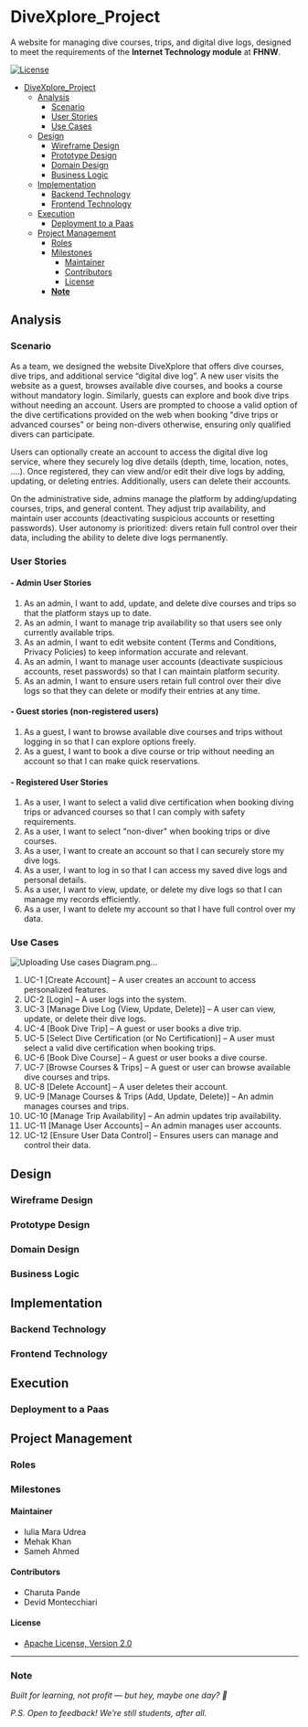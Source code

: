 # DiveXplore_Project

A website for managing dive courses, trips, and digital dive logs, designed to meet the requirements of the **Internet Technology module** at
**FHNW**.

[![License](https://img.shields.io/:license-apache-blue.svg)](http://www.apache.org/licenses/LICENSE-2.0.html)

<!-- TOC -->

* [DiveXplore_Project](#divexplore_project)
    * [Analysis](#analysis)
        * [Scenario](#scenario)
        * [User Stories](#user-stories)
        * [Use Cases](#use-cases)
    * [Design](#design)
        * [Wireframe Design](#wireframe-design)
        * [Prototype Design](#prototype-design)
        * [Domain Design](#domain-design)
        * [Business Logic](#business-logic)
    * [Implementation](#implementation)
        * [Backend Technology](#backend-technology)
        * [Frontend Technology](#frontend-technology)
    * [Execution](#execution)
        * [Deployment to a Paas](#deployment-to-a-paas)
    * [Project Management](#project-management)
        * [Roles](#roles)
        * [Milestones](#milestones)
            * [Maintainer](#maintainer)
            * [Contributors](#contributors)
            * [License](#license)
        * [**Note**](#note)

<!-- TOC -->

## Analysis

### Scenario

As a team, we designed the website DiveXplore that offers dive courses,
dive trips, and additional service “digital dive log”.
A new user visits the website as a guest, browses available dive courses, and
books a course without mandatory login. Similarly, guests can explore and book
dive trips without needing an account. Users are prompted to choose a valid
option of the dive certifications provided on the web when booking "dive trips
or advanced courses" or being non-divers otherwise, ensuring only qualified
divers can participate.

Users can optionally create an account to access the digital dive log service,
where they securely log dive details (depth, time, location, notes, ....). Once
registered, they can view and/or edit their dive logs by adding, updating, or
deleting entries. Additionally, users can delete their accounts.

On the administrative side, admins manage the platform by adding/updating
courses, trips, and general content. They adjust trip availability, and maintain
user accounts (deactivating suspicious accounts or resetting passwords).
User autonomy is prioritized: divers retain full control over their data,
including the ability to delete dive logs permanently.

### User Stories

#### - Admin User Stories

1. As an admin, I want to add, update, and delete dive courses and trips so that
   the platform stays up to date.
2. As an admin, I want to manage trip availability so that users see only
   currently available trips.
3. As an admin, I want to edit website content (Terms and Conditions,
   Privacy Policies) to keep information accurate and relevant.
4. As an admin, I want to manage user accounts (deactivate suspicious
   accounts, reset passwords) so that I can maintain platform security.
5. As an admin, I want to ensure users retain full control over their dive logs
   so that they can delete or modify their entries at any time.

#### - Guest stories (non-registered users)

1. As a guest, I want to browse available dive courses and trips without logging
   in so that I can explore options freely.
2. As a guest, I want to book a dive course or trip without needing an account
   so that I can make quick reservations.

#### - Registered User Stories

1. As a user, I want to select a valid dive certification when booking diving
   trips or advanced courses so that I can comply with safety requirements.
2. As a user, I want to select "non-diver" when booking trips or dive courses.
3. As a user, I want to create an account so that I can securely store my dive
   logs.
4. As a user, I want to log in so that I can access my saved dive logs and
   personal details.
5. As a user, I want to view, update, or delete my dive logs so that I can
   manage my records efficiently.
6. As a user, I want to delete my account so that I have full control over my
   data.

### Use Cases
![Uploading Use cases Diagram.png…]()



1. UC-1 [Create Account] – A user creates an account to access personalized features. 
2. UC-2 [Login] – A user logs into the system.
3. UC-3 [Manage Dive Log (View, Update, Delete)] – A user can view, update, or delete their dive logs.
4. UC-4 [Book Dive Trip] – A guest or user books a dive trip.
5. UC-5 [Select Dive Certification (or No Certification)] – A user must select a valid dive certification when booking trips.
6. UC-6 [Book Dive Course] – A guest or user books a dive course.
7. UC-7 [Browse Courses & Trips] – A guest or user can browse available dive courses and trips.
8. UC-8 [Delete Account] – A user deletes their account.
9. UC-9 [Manage Courses & Trips (Add, Update, Delete)] – An admin manages courses and trips.
10. UC-10 [Manage Trip Availability] – An admin updates trip availability.
11. UC-11 [Manage User Accounts] – An admin manages user accounts.
12. UC-12 [Ensure User Data Control] – Ensures users can manage and control their data.



## Design

<!-- Repo Owner Notes: 
 Keep in mind the Corporate Identity (CI); you shall decide appropriately the color schema, graphics, typography, layout, User Experience (UX), and so on. -->

### Wireframe Design

<!-- Repo Owner Notes:
It is suggested to start with a wireframe. The wireframe focuses on the website structure (Sitemap planning), sketching the pages using Wireframe components (e.g., header, menu, footer) and UX. You can create a wireframe already with draw.io or similar tools.-->

### Prototype Design

<!-- Repo Owner Notes:
A prototype can be designed using placeholder text/figures in Budibase. You don't need to connect the front-end to back-end in the early stages of the project development.
-->

### Domain Design

<!-- Repo Owner Notes:
Provide a picture and describe your domain model; you may use Entity-Relationship Model or UML class diagram. Both can be created in Visual Paradigm - we have an academic license for it.
The ch.fhnw.pizza.data.domain package contains the following domain objects / entities including getters and setters:
-->

### Business Logic

## Implementation

### Backend Technology

### Frontend Technology

## Execution

### Deployment to a Paas

## Project Management

### Roles

### Milestones

#### Maintainer

- Iulia Mara Udrea
- Mehak Khan
- Sameh Ahmed

#### Contributors

- Charuta Pande
- Devid Montecchiari

#### License

- [Apache License, Version 2.0](blob/master/LICENSE)

---

### **Note**

*Built for learning, not profit — but hey, maybe one day? 🌟*

*P.S. Open to feedback! We’re still students, after all.*
